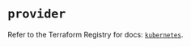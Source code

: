 # `provider`

Refer to the Terraform Registry for docs: [`kubernetes`](https://registry.terraform.io/providers/hashicorp/kubernetes/2.37.1/docs).
